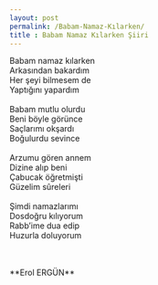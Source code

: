 ```yaml
---
layout: post
permalink: /Babam-Namaz-Kılarken/
title : Babam Namaz Kılarken Şiiri
---
```

Babam namaz kılarken   
Arkasından bakardım  
Her şeyi bilmesem de  
Yaptığını yapardım  
<br>
Babam mutlu olurdu  
Beni böyle görünce  
Saçlarımı okşardı  
Boğulurdu sevince  
<br>
Arzumu gören annem  
Dizine alıp beni  
Çabucak öğretmişti  
Güzelim sûreleri  
<br>
Şimdi namazlarımı  
Dosdoğru kılıyorum  
Rabb’ime dua edip  
Huzurla doluyorum  
<br>
 
<br>
**Erol ERGÜN**
<br>
<br>
<br>